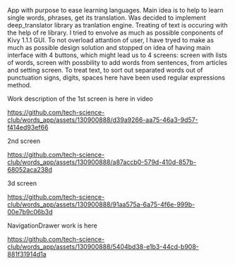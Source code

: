 App with purpose to ease learning languages. 
Main idea is to help to learn single words, phrases, get its translation. Was decided to implement  deep_translator library as tranlation engine.
Treating of text is occuring with the help of re library.
I tried to envolve as much as possible conponents of Kivy 1.1.1 GUI.
To not overload attantion of user, I have tryed to make as much as possible design solution and stopped on idea of having main interface with 4 buttons, 
which might lead us to 4 screens: screen with lists of words, screen with possbility to add words from sentences, from articles and setting screen.
To treat text, to sort out separated words out of punctuation signs, digits, spaces here have been used regular expressions method.

Work description of the 1st screen is here in video

https://github.com/tech-science-club/words_app/assets/130900888/d39a9266-aa75-46a3-9d57-f414ed93ef66

2nd screen

https://github.com/tech-science-club/words_app/assets/130900888/a87accb0-579d-410d-857b-68052aca238d

3d screen

https://github.com/tech-science-club/words_app/assets/130900888/91aa575a-6a75-4f6e-999b-00e7b9c06b3d

NavigationDrawer work is here

https://github.com/tech-science-club/words_app/assets/130900888/5404bd38-e1b3-44cd-b908-881f31914d1a


